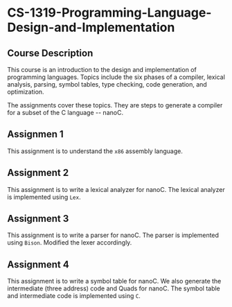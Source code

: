 # CS-1319-Programming-Language-Design-and-Implementation

## Course Description
This course is an introduction to the design and implementation of programming languages. Topics include the six phases of a compiler, lexical analysis, parsing, symbol tables, type checking, code generation, and optimization.

The assignments cover these topics. They are steps to generate a compiler for a subset of the C language -- nanoC.

## Assignmen 1
This assignment is to understand the ```x86``` assembly language.

## Assignment 2
This assignment is to write a lexical analyzer for nanoC. The lexical analyzer is implemented using ```Lex```.

## Assignment 3
This assignment is to write a parser for nanoC. The parser is implemented using ```Bison```. Modified the lexer accordingly.

## Assignment 4
This assignment is to write a symbol table for nanoC. We also generate the intermediate (three address) code and Quads for nanoC. The symbol table and intermediate code is implemented using ```C```.